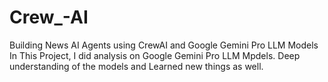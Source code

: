 # Crew_-AI
Building News AI Agents using CrewAI and Google Gemini Pro LLM Models 
In This Project, I did analysis on Google Gemini Pro LLM Mpdels. Deep understanding of the models and Learned new things as well.
